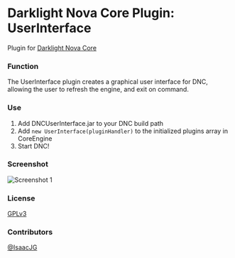 Darklight Nova Core Plugin: UserInterface
=========================================

Plugin for [Darklight Nova Core](https://github.com/IsaacJG/darklight-nova-core)

### Function
The UserInterface plugin creates a graphical user interface for DNC, allowing the user to refresh the engine, and exit on command.

### Use
1. Add DNCUserInterface.jar to your DNC build path
2. Add `new UserInterface(pluginHandler)` to the initialized plugins array in CoreEngine
3. Start DNC!

### Screenshot
![Screenshot 1](http://puu.sh/3IgPm.png)

### License
[GPLv3](/LICENSE)

### Contributors
[@IsaacJG](https://github.com/IsaacJG)
